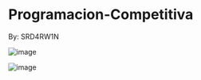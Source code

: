 # Programacion-Competitiva
By: SRD4RW1N

![image](https://user-images.githubusercontent.com/114320740/221880949-1ad20d0e-3238-4274-ab0f-e7bb02961442.png)

![image](https://user-images.githubusercontent.com/114320740/221880650-3b22e8f7-d760-4451-ad54-ae93129ec873.png)
